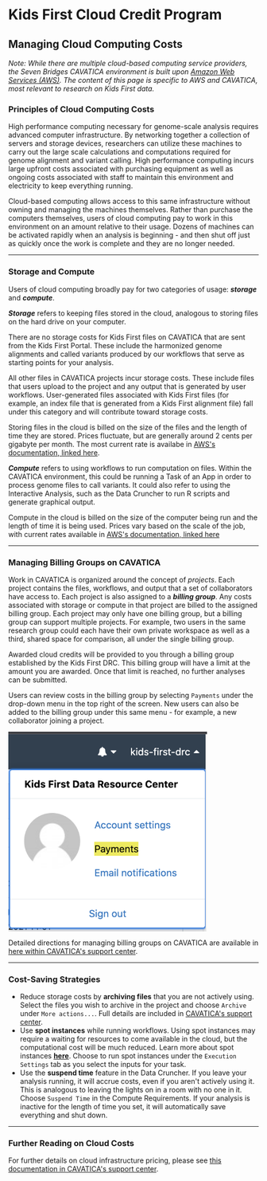 # Kids First Cloud Credit Program
## Managing Cloud Computing Costs
_Note: While there are multiple cloud-based computing service providers, the Seven Bridges CAVATICA environment is built upon [Amazon Web Services (AWS)](https://aws.amazon.com/). The content of this page is specific to AWS and CAVATICA, most relevant to research on Kids First data._

### Principles of Cloud Computing Costs
High performance computing necessary for genome-scale analysis requires advanced computer infrastructure. By networking together a collection of servers and storage devices, researchers can utilize these machines to carry out the large scale calculations and computations required for genome alignment and variant calling. High performance computing incurs large upfront costs associated with purchasing equipment as well as ongoing costs associated with staff to maintain this environment and electricity to keep everything running.

Cloud-based computing allows access to this same infrastructure without owning and managing the machines themselves. Rather than purchase the computers themselves, users of cloud computing pay to work in this environment on an amount relative to their usage. Dozens of machines can be activated rapidly when an analysis is beginning - and then shut off just as quickly once the work is complete and they are no longer needed.

---
### Storage and Compute
Users of cloud computing broadly pay for two categories of usage: ___storage___ and ___compute___.

___Storage___ refers to keeping files stored in the cloud, analogous to storing files on the hard drive on your computer.

There are no storage costs for Kids First files on CAVATICA that are sent from the Kids First Portal. These include the harmonized genome alignments and called variants produced by our workflows that serve as starting points for your analysis. 

All other files in CAVATICA projects incur storage costs. These include files that users upload to the project and any output that is generated by user workflows. User-generated files associated with Kids First files (for example, an index file that is generated from a Kids First alignment file) fall under this category and will contribute toward storage costs.

Storing files in the cloud is billed on the size of the files and the length of time they are stored. Prices fluctuate, but are generally around 2 cents per gigabyte per month. The most current rate is availabe in [AWS's documentation, linked here](https://aws.amazon.com/s3/pricing/).

___Compute___ refers to using workflows to run computation on files. Within the CAVATICA environment, this could be running a Task of an App in order to process genome files to call variants. It could also refer to using the Interactive Analysis, such as the Data Cruncher to run R scripts and generate graphical output. 

Compute in the cloud is billed on the size of the computer being run and the length of time it is being used. Prices vary based on the scale of the job, with current rates available in [AWS's documentation, linked here](https://aws.amazon.com/ec2/pricing/on-demand/)

---
### Managing Billing Groups on CAVATICA
Work in CAVATICA is organized around the concept of _projects_. Each project contains the files, workflows, and output that a set of collaborators have access to. Each project is also assigned to a ___billing group___. Any costs associated with storage or compute in that project are billed to the assigned billing group. Each project may only have one billing group, but a billing group can support multiple projects. For example, two users in the same research group could each have their own private workspace as well as a third, shared space for comparison, all under the single billing group.

Awarded cloud credits will be provided to you through a billing group established by the Kids First DRC. This billing group will have a limit at the amount you are awarded. Once that limit is reached, no further analyses can be submitted.

Users can review costs in the billing group by selecting `Payments` under the drop-down menu in the top right of the screen. New users can also be added to the billing group under this same menu - for example, a new collaborator joining a project.

<img src="https://github.com/kids-first/kf-cloud-credits/blob/main/assets/payments.png" width="400" align="center">


Detailed directions for managing billing groups on CAVATICA are available in [here within CAVATICA's support center](https://docs.cavatica.org/docs/manage-billing-groups).

---
### Cost-Saving Strategies
- Reduce storage costs by **archiving files** that you are not actively using. Select the files you wish to archive in the project and choose `Archive` under `More actions...`. Full details are included in [CAVATICA's support center](https://docs.sevenbridges.com/docs/file-archiving-overview).
- Use **spot instances** while running workflows. Using spot instances may require a waiting for resources to come available in the cloud, but the computational cost will be much reduced. Learn more about spot instances [**here**](http://docs.cavatica.org/docs/about-spot-instances).
Choose to run spot instances under the `Execution Settings` tab as you select the inputs for your task.
- Use the **suspend time** feature in the Data Cruncher. If you leave your analysis running, it will accrue costs, even if you aren't actively using it. This is analogous to leaving the lights on in a room with no one in it. Choose `Suspend Time` in the Compute Requirements. If your analysis is inactive for the length of time you set, it will automatically save everything and shut down.

---
### Further Reading on Cloud Costs
For further details on cloud infrastructure pricing, please see [this documentation in CAVATICA's support center](https://docs.cavatica.org/docs/cloud-infrastructure-pricing).
